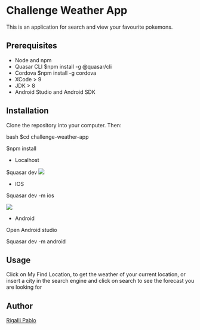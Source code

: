 # Challenge Weather App

This is an application for search and view your favourite pokemons.

## Prerequisites

- Node and npm
- Quasar CLI $npm install -g @quasar/cli
- Cordova $npm install -g cordova
- XCode > 9
- JDK > 8
- Android Studio and Android SDK


## Installation

 Clone the repository into your computer.
 Then:

bash
$cd challenge-weather-app

$npm install

- Localhost

$quasar dev
![](https://github.com/pabrig/challenge-weather-app/blob/master/src/assets/screen-shot-desktop.png)


- IOS

$quasar dev -m ios

![](https://github.com/pabrig/challenge-weather-app/blob/master/src/assets/screenshot-capture-ios.jpeg)
- Android

 Open Android studio

$quasar dev -m android



## Usage



Click on My Find Location, to get the weather of your current location, or insert a city in the search engine and click on search to see the forecast you are looking for




## Author

[Rigalli Pablo](https://www.linkedin.com/in/pablo-rigalli-376a04189/)
